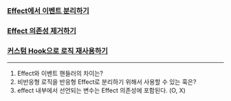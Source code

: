 ### [Effect에서 이벤트 분리하기](https://ko.react.dev/learn/separating-events-from-effects)

### [Effect 의존성 제거하기](https://ko.react.dev/learn/removing-effect-dependencies)

### [커스텀 Hook으로 로직 재사용하기](https://ko.react.dev/learn/reusing-logic-with-custom-hooks)

---

1. Effect와 이벤트 핸들러의 차이는?
2. 비반응형 로직을 반응형 Effect로 분리하기 위해서 사용할 수 있는 훅은?
3. effect 내부에서 선언되는 변수는 Effect 의존성에 포함된다. (O, X)
